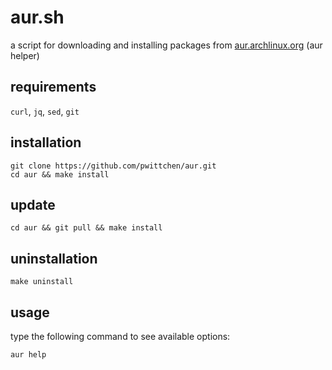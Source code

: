 aur.sh
======
a script for downloading and installing packages from [aur.archlinux.org](https://aur.archlinux.org/) (aur helper)

requirements
------------
`curl`, `jq`, `sed`, `git`

installation
------------

```
git clone https://github.com/pwittchen/aur.git
cd aur && make install
```

update
------

```
cd aur && git pull && make install
```

uninstallation
--------------

```
make uninstall
```

usage
-----

type the following command to see available options:

```
aur help
```
